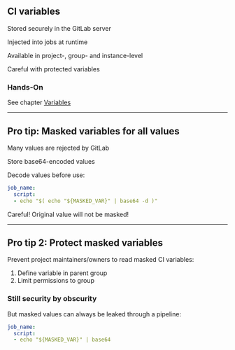 <!-- .slide: id="gitlab_ci_variables" -->

## CI variables

Stored securely in the GitLab server

Injected into jobs at runtime

Available in project-, group- and instance-level

Careful with protected variables

### Hands-On

See chapter [Variables](/hands-on/20231130/020_variables/exercise/)

---

## Pro tip: Masked variables for all values

Many values are rejected by GitLab

Store base64-encoded values

Decode values before use:

```yaml
job_name:
  script:
  - echo "$( echo "${MASKED_VAR}" | base64 -d )"
```

Careful! Original value will not be masked!

---

## Pro tip 2: Protect masked variables

Prevent project maintainers/owners to read masked CI variables:

1. Define variable in parent group
2. Limit permissions to group

### Still security by obscurity

But masked values can always be leaked through a pipeline:

```yaml
job_name:
  script:
  - echo "${MASKED_VAR}" | base64
```
